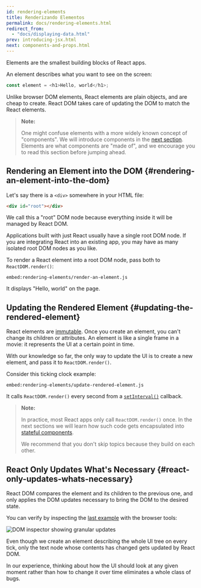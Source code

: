 ```yaml
---
id: rendering-elements
title: Renderizando Elementos
permalink: docs/rendering-elements.html
redirect_from:
  - "docs/displaying-data.html"
prev: introducing-jsx.html
next: components-and-props.html
---
```


Elements are the smallest building blocks of React apps.

An element describes what you want to see on the screen:

```js
const element = <h1>Hello, world</h1>;
```

Unlike browser DOM elements, React elements are plain objects, and are cheap to create. React DOM takes care of updating the DOM to match the React elements.

>**Note:**
>
>One might confuse elements with a more widely known concept of "components". We will introduce components in the [next section](/docs/components-and-props.html). Elements are what components are "made of", and we encourage you to read this section before jumping ahead.

## Rendering an Element into the DOM {#rendering-an-element-into-the-dom}

Let's say there is a `<div>` somewhere in your HTML file:

```html
<div id="root"></div>
```

We call this a "root" DOM node because everything inside it will be managed by React DOM.

Applications built with just React usually have a single root DOM node. If you are integrating React into an existing app, you may have as many isolated root DOM nodes as you like.

To render a React element into a root DOM node, pass both to `ReactDOM.render()`:

`embed:rendering-elements/render-an-element.js`

[](codepen://rendering-elements/render-an-element)

It displays "Hello, world" on the page.

## Updating the Rendered Element {#updating-the-rendered-element}

React elements are [immutable](https://en.wikipedia.org/wiki/Immutable_object). Once you create an element, you can't change its children or attributes. An element is like a single frame in a movie: it represents the UI at a certain point in time.

With our knowledge so far, the only way to update the UI is to create a new element, and pass it to `ReactDOM.render()`.

Consider this ticking clock example:

`embed:rendering-elements/update-rendered-element.js`

[](codepen://rendering-elements/update-rendered-element)

It calls `ReactDOM.render()` every second from a [`setInterval()`](https://developer.mozilla.org/en-US/docs/Web/API/WindowTimers/setInterval) callback.

>**Note:**
>
>In practice, most React apps only call `ReactDOM.render()` once. In the next sections we will learn how such code gets encapsulated into [stateful components](/docs/state-and-lifecycle.html).
>
>We recommend that you don't skip topics because they build on each other.

## React Only Updates What's Necessary {#react-only-updates-whats-necessary}

React DOM compares the element and its children to the previous one, and only applies the DOM updates necessary to bring the DOM to the desired state.

You can verify by inspecting the [last example](codepen://rendering-elements/update-rendered-element) with the browser tools:

![DOM inspector showing granular updates](../images/docs/granular-dom-updates.gif)

Even though we create an element describing the whole UI tree on every tick, only the text node whose contents has changed gets updated by React DOM.

In our experience, thinking about how the UI should look at any given moment rather than how to change it over time eliminates a whole class of bugs.
